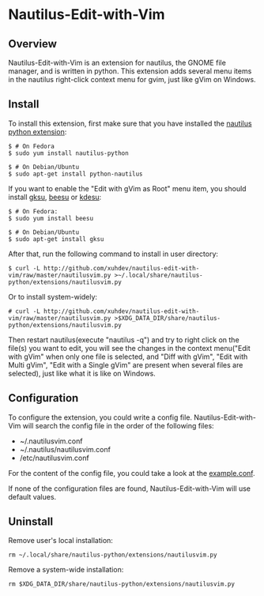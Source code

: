 # Nautilus-Edit-with-Vim

## Overview

Nautilus-Edit-with-Vim is an extension for nautilus, the GNOME file manager,
and is written in python. This extension adds several menu items in the
nautilus right-click context menu for gvim, just like gVim on Windows.

## Install

To install this extension, first make sure that you have installed the
[nautilus python extension](http://projects.gnome.org/nautilus-python):

    $ # On Fedora
    $ sudo yum install nautilus-python

    $ # On Debian/Ubuntu
    $ sudo apt-get install python-nautilus

If you want to enable the "Edit with gVim as Root" menu item, you should
install [gksu](http://www.nongnu.org/gksu),
[beesu](http://honeybeenet.altervista.org/beesu) or
[kdesu](http://techbase.kde.org/Projects/kdesu):

    $ # On Fedora:
    $ sudo yum install beesu

    $ # On Debian/Ubuntu
    $ sudo apt-get install gksu

After that, run the following command to install in user directory:

    $ curl -L http://github.com/xuhdev/nautilus-edit-with-vim/raw/master/nautilusvim.py >~/.local/share/nautilus-python/extensions/nautilusvim.py

Or to install system-widely:

    # curl -L http://github.com/xuhdev/nautilus-edit-with-vim/raw/master/nautilusvim.py >$XDG_DATA_DIR/share/nautilus-python/extensions/nautilusvim.py

Then restart nautilus(execute "nautilus -q") and try to right click on the
file(s) you want to edit, you will see the changes in the context menu("Edit
with gVim" when only one file is selected, and "Diff with gVim", "Edit with
Multi gVim", "Edit with a Single gVim" are present when several files are
selected), just like what it is like on Windows.

## Configuration

To configure the extension, you could write a config file. Nautilus-Edit-with-Vim
will search the config file in the order of the following files:

- ~/.nautilusvim.conf
- ~/.nautilus/nautilusvim.conf
- /etc/nautilusvim.conf

For the content of the config file, you could take a look at the
[example.conf][].

If none of the configuration files are found, Nautilus-Edit-with-Vim will use
default values.

## Uninstall

Remove user's local installation:

    rm ~/.local/share/nautilus-python/extensions/nautilusvim.py

Remove a system-wide installation:

    rm $XDG_DATA_DIR/share/nautilus-python/extensions/nautilusvim.py



[example.conf]: http://github.com/xuhdev/nautilus-edit-with-vim/raw/master/nautilusvim.py
